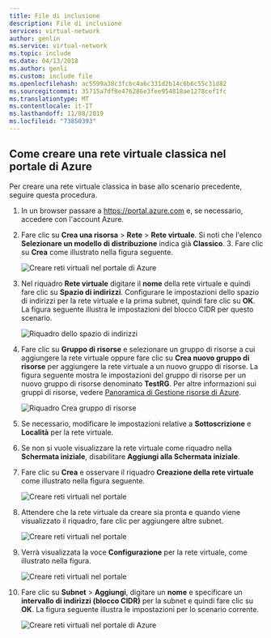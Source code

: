 ```yaml
---
title: File di inclusione
description: File di inclusione
services: virtual-network
author: genlin
ms.service: virtual-network
ms.topic: include
ms.date: 04/13/2018
ms.author: genli
ms.custom: include file
ms.openlocfilehash: ac5599a38c3fcbc4a6c331d2b14c6b6c55c31d82
ms.sourcegitcommit: 35715a7df8e476286e3fee954818ae1278cef1fc
ms.translationtype: MT
ms.contentlocale: it-IT
ms.lasthandoff: 11/08/2019
ms.locfileid: "73850393"
---
```

## <a name="how-to-create-a-classic-vnet-in-the-azure-portal"></a>Come creare una rete virtuale classica nel portale di Azure
Per creare una rete virtuale classica in base allo scenario precedente, seguire questa procedura.

1. In un browser passare a https://portal.azure.com e, se necessario, accedere con l'account Azure.
2. Fare clic su **Crea una risorsa** > **Rete** > **Rete virtuale**. Si noti che l'elenco **Selezionare un modello di distribuzione** indica già **Classico**. 3. Fare clic su **Crea** come illustrato nella figura seguente.
   
    ![Creare reti virtuali nel portale di Azure](./media/virtual-networks-create-vnet-classic-pportal-include/vnet-create-pportal-figure1.gif)
4. Nel riquadro **Rete virtuale** digitare il **nome** della rete virtuale e quindi fare clic su **Spazio di indirizzi**. Configurare le impostazioni dello spazio di indirizzi per la rete virtuale e la prima subnet, quindi fare clic su **OK**. La figura seguente illustra le impostazioni del blocco CIDR per questo scenario.
   
    ![Riquadro dello spazio di indirizzi](./media/virtual-networks-create-vnet-classic-pportal-include/vnet-create-pportal-figure2.png)
5. Fare clic su **Gruppo di risorse** e selezionare un gruppo di risorse a cui aggiungere la rete virtuale oppure fare clic su **Crea nuovo gruppo di risorse** per aggiungere la rete virtuale a un nuovo gruppo di risorse. La figura seguente mostra le impostazioni del gruppo di risorse per un nuovo gruppo di risorse denominato **TestRG**. Per altre informazioni sui gruppi di risorse, vedere [Panoramica di Gestione risorse di Azure](../articles/azure-resource-manager/resource-group-overview.md#resource-groups).
   
    ![Riquadro Crea gruppo di risorse](./media/virtual-networks-create-vnet-classic-pportal-include/vnet-create-pportal-figure3.png)
6. Se necessario, modificare le impostazioni relative a **Sottoscrizione** e **Località** per la rete virtuale. 
7. Se non si vuole visualizzare la rete virtuale come riquadro nella **Schermata iniziale**, disabilitare **Aggiungi alla Schermata iniziale**. 
8. Fare clic su **Crea** e osservare il riquadro **Creazione della rete virtuale** come illustrato nella figura seguente.
   
    ![Creare reti virtuali nel portale](./media/virtual-networks-create-vnet-classic-pportal-include/vnet-create-pportal-figure4.png)
9. Attendere che la rete virtuale da creare sia pronta e quando viene visualizzato il riquadro, fare clic per aggiungere altre subnet.
   
    ![Creare reti virtuali nel portale](./media/virtual-networks-create-vnet-classic-pportal-include/vnet-create-pportal-figure5.png)
10. Verrà visualizzata la voce **Configurazione** per la rete virtuale, come illustrato nella figura. 
   
    ![Creare reti virtuali nel portale](./media/virtual-networks-create-vnet-classic-pportal-include/vnet-create-pportal-figure6.png)
11. Fare clic su **Subnet** > **Aggiungi**, digitare un **nome** e specificare un **intervallo di indirizzi (blocco CIDR)** per la subnet e quindi fare clic su **OK**. La figura seguente illustra le impostazioni per lo scenario corrente.
    
    ![Creare reti virtuali nel portale di Azure](./media/virtual-networks-create-vnet-classic-pportal-include/vnet-create-pportal-figure7.gif)

